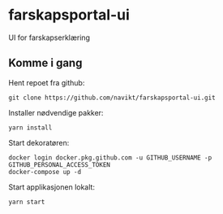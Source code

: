 # farskapsportal-ui

UI for farskapserklæring

## Komme i gang

Hent repoet fra github:

```
git clone https://github.com/navikt/farskapsportal-ui.git
```

Installer nødvendige pakker:

```
yarn install
```

Start dekoratøren:

```
docker login docker.pkg.github.com -u GITHUB_USERNAME -p GITHUB_PERSONAL_ACCESS_TOKEN
docker-compose up -d
```

Start applikasjonen lokalt:

```
yarn start
```
